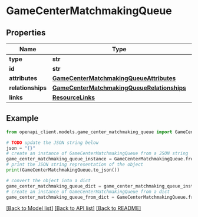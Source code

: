 # GameCenterMatchmakingQueue


## Properties

Name | Type | Description | Notes
------------ | ------------- | ------------- | -------------
**type** | **str** |  | 
**id** | **str** |  | 
**attributes** | [**GameCenterMatchmakingQueueAttributes**](GameCenterMatchmakingQueueAttributes.md) |  | [optional] 
**relationships** | [**GameCenterMatchmakingQueueRelationships**](GameCenterMatchmakingQueueRelationships.md) |  | [optional] 
**links** | [**ResourceLinks**](ResourceLinks.md) |  | [optional] 

## Example

```python
from openapi_client.models.game_center_matchmaking_queue import GameCenterMatchmakingQueue

# TODO update the JSON string below
json = "{}"
# create an instance of GameCenterMatchmakingQueue from a JSON string
game_center_matchmaking_queue_instance = GameCenterMatchmakingQueue.from_json(json)
# print the JSON string representation of the object
print(GameCenterMatchmakingQueue.to_json())

# convert the object into a dict
game_center_matchmaking_queue_dict = game_center_matchmaking_queue_instance.to_dict()
# create an instance of GameCenterMatchmakingQueue from a dict
game_center_matchmaking_queue_from_dict = GameCenterMatchmakingQueue.from_dict(game_center_matchmaking_queue_dict)
```
[[Back to Model list]](../README.md#documentation-for-models) [[Back to API list]](../README.md#documentation-for-api-endpoints) [[Back to README]](../README.md)


